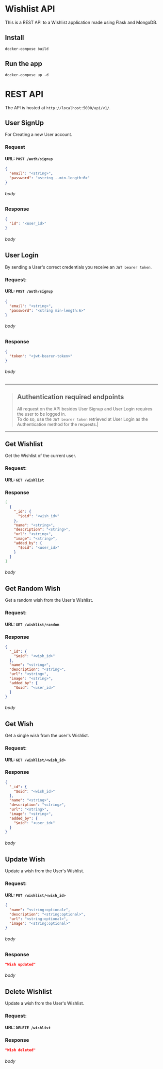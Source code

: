 # Wishlist API

This is a REST API to a Wishlist application made using Flask and MongoDB.

## Install

    docker-compose build

## Run the app

    docker-compose up -d

# REST API

The API is hosted at `http://localhost:5000/api/v1/`.

## User SignUp

For Creating a new User account.

### Request

#### URL: `POST /auth/signup`

```json
{
  "email": "<string>",
  "password": "<string --min-length:6>"
}
```
###### _body_

### Response

```json
{
  "id": "<user_id>"
}
```
###### _body_

## User Login

By sending a User's correct credentials you receive an `JWT bearer token`.

### Request:

#### URL: `POST /auth/signup`

```json
{
  "email": "<string>",
  "password": "<string min-length:6>"
}
```
###### _body_

### Response

```json
{
  "token": "<jwt-bearer-token>"
}
```
###### _body_

---
> ## Authentication required endpoints
> All request on the API besides User Signup and User Login requires the user to be logged in.\
> To do so, use the `JWT bearer token` retrieved at User Login as the Authentication method for the requests.|
---

## Get Wishlist

Get the Wishlist of the current user.

### Request:

#### URL: `GET /wishlist`

### Response

```json
[
  {
    "_id": {
      "$oid": "<wish_id>"
    },
    "name": "<string>",
    "description": "<string>",
    "url": "<string>",
    "image": "<string>",
    "added_by": {
      "$oid": "<user_id>"
    }
  }
]
```
###### _body_

## Get Random Wish

Get a random wish from the User's Wishlist.

### Request:

#### URL: `GET /wishlist/random`

### Response

```json
{
  "_id": {
    "$oid": "<wish_id>"
  },
  "name": "<string>",
  "description": "<string>",
  "url": "<string>",
  "image": "<string>",
  "added_by": {
    "$oid": "<user_id>"
  }
}
```
###### _body_

## Get Wish

Get a single wish from the user's Wishlist.

### Request:

#### URL: `GET /wishlist/<wish_id>`

### Response

```json
{
  "_id": {
    "$oid": "<wish_id>"
  },
  "name": "<string>",
  "description": "<string>",
  "url": "<string>",
  "image": "<string>",
  "added_by": {
    "$oid": "<user_id>"
  }
}
```
###### _body_



## Update Wish

Update a wish from the User's Wishlist.

### Request:

#### URL: `PUT /wishlist/<wish_id>`

```json
{
  "name": "<string:optional>",
  "description": "<string:optional>",
  "url": "<string:optional>",
  "image": "<string:optional>"
}
```
###### _body_

### Response

```json
"Wish updated"
```

###### _body_

## Delete Wishlist

Update a wish from the User's Wishlist.

### Request:

#### URL: `DELETE /wishlist`
### Response

```json
"Wish deleted"
```
###### _body_
